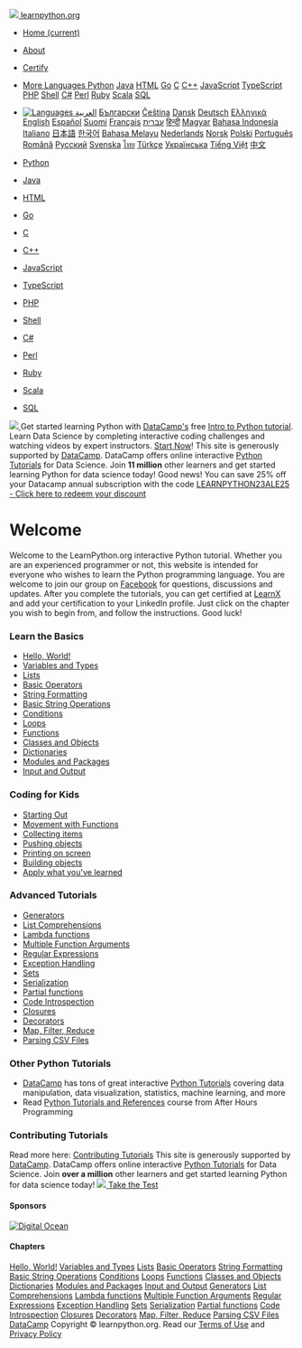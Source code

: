 [ ![](https://www.learnpython.org/static/img/favicons/learnpython.org.ico) learnpython.org ](https://www.learnpython.org/</>)
  * [Home (current)](https://www.learnpython.org/</>)
  * [About](https://www.learnpython.org/</about>)
  * [Certify](https://www.learnpython.org/<https:/www.learnx.org>)
  * [ More Languages ](https://www.learnpython.org/<#>)
[Python](https://www.learnpython.org/<https:/www.learnpython.org>) [Java](https://www.learnpython.org/<https:/www.learnjavaonline.org>) [HTML](https://www.learnpython.org/<https:/www.learn-html.org>) [Go](https://www.learnpython.org/<https:/www.learn-golang.org>) [C](https://www.learnpython.org/<https:/www.learn-c.org>) [C++](https://www.learnpython.org/<https:/www.learn-cpp.org>) [JavaScript](https://www.learnpython.org/<https:/www.learn-js.org>) [TypeScript](https://www.learnpython.org/<https:/www.learn-ts.org>) [PHP](https://www.learnpython.org/<https:/www.learn-php.org>) [Shell](https://www.learnpython.org/<https:/www.learnshell.org>) [C#](https://www.learnpython.org/<https:/www.learncs.org>) [Perl](https://www.learnpython.org/<https:/www.learn-perl.org>) [Ruby](https://www.learnpython.org/<https:/www.learnrubyonline.org>) [Scala](https://www.learnpython.org/<https:/www.learnscala.org>) [SQL](https://www.learnpython.org/<https:/www.learnsqlonline.org>)


  * [ ![Languages](https://www.learnpython.org/static/img/icon20x24px-exported-transparent.png) ](https://www.learnpython.org/<#>)
[العربية](https://www.learnpython.org/</ar/>) [Български](https://www.learnpython.org/</bg/>) [Čeština](https://www.learnpython.org/</cs/>) [Dansk](https://www.learnpython.org/</da/>) [Deutsch](https://www.learnpython.org/</de/>) [Ελληνικά](https://www.learnpython.org/</el/>) [English](https://www.learnpython.org/</en/>) [Español](https://www.learnpython.org/</es/>) [Suomi](https://www.learnpython.org/</fi/>) [Français](https://www.learnpython.org/</fr/>) [עברית](https://www.learnpython.org/</he/>) [हिन्दी](https://www.learnpython.org/</hi/>) [Magyar](https://www.learnpython.org/</hu/>) [Bahasa Indonesia](https://www.learnpython.org/</id/>) [Italiano](https://www.learnpython.org/</it/>) [日本語](https://www.learnpython.org/</ja/>) [한국어](https://www.learnpython.org/</ko/>) [Bahasa Melayu](https://www.learnpython.org/</ms/>) [Nederlands](https://www.learnpython.org/</nl/>) [Norsk](https://www.learnpython.org/</no/>) [Polski](https://www.learnpython.org/</pl/>) [Português](https://www.learnpython.org/</pt/>) [Română](https://www.learnpython.org/</ro/>) [Русский](https://www.learnpython.org/</ru/>) [Svenska](https://www.learnpython.org/</sv/>) [ไทย](https://www.learnpython.org/</th/>) [Türkçe](https://www.learnpython.org/</tr/>) [Українська](https://www.learnpython.org/</uk/>) [Tiếng Việt](https://www.learnpython.org/</vi/>) [中文](https://www.learnpython.org/</zh/>)


  * [Python](https://www.learnpython.org/<https:/www.learnpython.org>)
  * [Java](https://www.learnpython.org/<https:/www.learnjavaonline.org>)
  * [HTML](https://www.learnpython.org/<https:/www.learn-html.org>)
  * [Go](https://www.learnpython.org/<https:/www.learn-golang.org>)
  * [C](https://www.learnpython.org/<https:/www.learn-c.org>)
  * [C++](https://www.learnpython.org/<https:/www.learn-cpp.org>)
  * [JavaScript](https://www.learnpython.org/<https:/www.learn-js.org>)
  * [TypeScript](https://www.learnpython.org/<https:/www.learn-ts.org>)
  * [PHP](https://www.learnpython.org/<https:/www.learn-php.org>)
  * [Shell](https://www.learnpython.org/<https:/www.learnshell.org>)
  * [C#](https://www.learnpython.org/<https:/www.learncs.org>)
  * [Perl](https://www.learnpython.org/<https:/www.learn-perl.org>)
  * [Ruby](https://www.learnpython.org/<https:/www.learnrubyonline.org>)
  * [Scala](https://www.learnpython.org/<https:/www.learnscala.org>)
  * [SQL](https://www.learnpython.org/<https:/www.learnsqlonline.org>)


[ ![](https://www.learnpython.org/static/img/banners/cfk/cfk-billboard.png) ](https://www.learnpython.org/<https:/codingforkids.io?utm_source=learnpython&utm_medium=banner&utm_campaign=cfk-learnpython&utm_id=learnpython>)
Get started learning Python with [DataCamp's](https://www.learnpython.org/<https:/datacamp.pxf.io/c/67577/1012793/13294?sharedId=learnpython.org>) free [Intro to Python tutorial](https://www.learnpython.org/<https:/datacamp.pxf.io/c/67577/1012793/13294?sharedId=learnpython.org>). Learn Data Science by completing interactive coding challenges and watching videos by expert instructors. [Start Now](https://www.learnpython.org/<https:/datacamp.pxf.io/c/67577/1012793/13294?sharedId=learnpython.org>)!
This site is generously supported by [DataCamp](https://www.learnpython.org/<https:/datacamp.pxf.io/c/67577/1012793/13294?sharedId=learnpython.org>). DataCamp offers online interactive [Python Tutorials](https://www.learnpython.org/<https:/datacamp.pxf.io/c/67577/1012793/13294?sharedId=learnpython.org>) for Data Science. Join **11 million** other learners and get started learning Python for data science today!
Good news! You can save 25% off your Datacamp annual subscription with the code [LEARNPYTHON23ALE25 - Click here to redeem your discount](https://www.learnpython.org/<https:/datacamp.pxf.io/Y9Nz7R>)
# Welcome
Welcome to the LearnPython.org interactive Python tutorial.
Whether you are an experienced programmer or not, this website is intended for everyone who wishes to learn the Python programming language.
You are welcome to join our group on [Facebook](https://www.learnpython.org/<http:/www.facebook.com/groups/180708015327157/>) for questions, discussions and updates.
After you complete the tutorials, you can get certified at [LearnX](https://www.learnpython.org/<https:/www.learnx.org>) and add your certification to your LinkedIn profile.
Just click on the chapter you wish to begin from, and follow the instructions. Good luck!
### Learn the Basics
  * [Hello, World!](https://www.learnpython.org/</en/Hello%2C_World%21>)
  * [Variables and Types](https://www.learnpython.org/</en/Variables_and_Types>)
  * [Lists](https://www.learnpython.org/</en/Lists>)
  * [Basic Operators](https://www.learnpython.org/</en/Basic_Operators>)
  * [String Formatting](https://www.learnpython.org/</en/String_Formatting>)
  * [Basic String Operations](https://www.learnpython.org/</en/Basic_String_Operations>)
  * [Conditions](https://www.learnpython.org/</en/Conditions>)
  * [Loops](https://www.learnpython.org/</en/Loops>)
  * [Functions](https://www.learnpython.org/</en/Functions>)
  * [Classes and Objects](https://www.learnpython.org/</en/Classes_and_Objects>)
  * [Dictionaries](https://www.learnpython.org/</en/Dictionaries>)
  * [Modules and Packages](https://www.learnpython.org/</en/Modules_and_Packages>)
  * [Input and Output](https://www.learnpython.org/</en/Input_and_Output>)


### Coding for Kids
  * [Starting Out](https://www.learnpython.org/<https:/codingforkids.io/play/python/intro-level1>)
  * [Movement with Functions](https://www.learnpython.org/<https:/codingforkids.io/play/python/intro-level2>)
  * [Collecting items](https://www.learnpython.org/<https:/codingforkids.io/play/python/intro-level3>)
  * [Pushing objects](https://www.learnpython.org/<https:/codingforkids.io/play/python/intro-level4>)
  * [Printing on screen](https://www.learnpython.org/<https:/codingforkids.io/play/python/intro-level5>)
  * [Building objects](https://www.learnpython.org/<https:/codingforkids.io/play/python/intro-level6>)
  * [Apply what you've learned](https://www.learnpython.org/<https:/codingforkids.io/play/python/intro-level7>)


### Advanced Tutorials
  * [Generators](https://www.learnpython.org/</en/Generators>)
  * [List Comprehensions](https://www.learnpython.org/</en/List_Comprehensions>)
  * [Lambda functions](https://www.learnpython.org/</en/Lambda_functions>)
  * [Multiple Function Arguments](https://www.learnpython.org/</en/Multiple_Function_Arguments>)
  * [Regular Expressions](https://www.learnpython.org/</en/Regular_Expressions>)
  * [Exception Handling](https://www.learnpython.org/</en/Exception_Handling>)
  * [Sets](https://www.learnpython.org/</en/Sets>)
  * [Serialization](https://www.learnpython.org/</en/Serialization>)
  * [Partial functions](https://www.learnpython.org/</en/Partial_functions>)
  * [Code Introspection](https://www.learnpython.org/</en/Code_Introspection>)
  * [Closures](https://www.learnpython.org/</en/Closures>)
  * [Decorators](https://www.learnpython.org/</en/Decorators>)
  * [Map, Filter, Reduce](https://www.learnpython.org/</en/Map%2C_Filter%2C_Reduce>)
  * [Parsing CSV Files](https://www.learnpython.org/</en/Parsing_CSV_Files>)


### Other Python Tutorials
  * [DataCamp](https://www.learnpython.org/<https:/datacamp.pxf.io/c/67577/1012793/13294?sharedId=learnpython.org>) has tons of great interactive [Python Tutorials](https://www.learnpython.org/<https:/datacamp.pxf.io/c/67577/1012793/13294?sharedId=learnpython.org>) covering data manipulation, data visualization, statistics, machine learning, and more
  * Read [Python Tutorials and References](https://www.learnpython.org/<http:/www.afterhoursprogramming.com/index.php?article=181>) course from After Hours Programming


### Contributing Tutorials
Read more here: [Contributing Tutorials](https://www.learnpython.org/</en/Contributing_Tutorials>)
This site is generously supported by [DataCamp](https://www.learnpython.org/<https:/datacamp.pxf.io/c/67577/1012793/13294?sharedId=learnpython.org>). DataCamp offers online interactive [Python Tutorials](https://www.learnpython.org/<https:/datacamp.pxf.io/c/67577/1012793/13294?sharedId=learnpython.org>) for Data Science. Join **over a million** other learners and get started learning Python for data science today!
[ ![](https://www.learnpython.org/static/img/banners/coddy/coddy-billboard-bottom-python.png) ](https://www.learnpython.org/<https:/coddy.tech/landing/python?from=learnpython.org>)
[ Take the Test ](https://www.learnpython.org/<https:/www.learnx.org>)
#### Sponsors
[ ![Digital Ocean](https://www.learnpython.org/static/img/banners/digital-ocean.svg) ](https://www.learnpython.org/<https:/digitalocean.com/>)
#### Chapters
[Hello, World!](https://www.learnpython.org/</en/Hello%2C_World%21>)
[Variables and Types](https://www.learnpython.org/</en/Variables_and_Types>)
[Lists](https://www.learnpython.org/</en/Lists>)
[Basic Operators](https://www.learnpython.org/</en/Basic_Operators>)
[String Formatting](https://www.learnpython.org/</en/String_Formatting>)
[Basic String Operations](https://www.learnpython.org/</en/Basic_String_Operations>)
[Conditions](https://www.learnpython.org/</en/Conditions>)
[Loops](https://www.learnpython.org/</en/Loops>)
[Functions](https://www.learnpython.org/</en/Functions>)
[Classes and Objects](https://www.learnpython.org/</en/Classes_and_Objects>)
[Dictionaries](https://www.learnpython.org/</en/Dictionaries>)
[Modules and Packages](https://www.learnpython.org/</en/Modules_and_Packages>)
[Input and Output](https://www.learnpython.org/</en/Input_and_Output>)
[Generators](https://www.learnpython.org/</en/Generators>)
[List Comprehensions](https://www.learnpython.org/</en/List_Comprehensions>)
[Lambda functions](https://www.learnpython.org/</en/Lambda_functions>)
[Multiple Function Arguments](https://www.learnpython.org/</en/Multiple_Function_Arguments>)
[Regular Expressions](https://www.learnpython.org/</en/Regular_Expressions>)
[Exception Handling](https://www.learnpython.org/</en/Exception_Handling>)
[Sets](https://www.learnpython.org/</en/Sets>)
[Serialization](https://www.learnpython.org/</en/Serialization>)
[Partial functions](https://www.learnpython.org/</en/Partial_functions>)
[Code Introspection](https://www.learnpython.org/</en/Code_Introspection>)
[Closures](https://www.learnpython.org/</en/Closures>)
[Decorators](https://www.learnpython.org/</en/Decorators>)
[Map, Filter, Reduce](https://www.learnpython.org/</en/Map%2C_Filter%2C_Reduce>)
[Parsing CSV Files](https://www.learnpython.org/</en/Parsing_CSV_Files>)
[DataCamp](https://www.learnpython.org/</en/DataCamp>)
Copyright © learnpython.org. Read our [Terms of Use](https://www.learnpython.org/</tos>) and [Privacy Policy](https://www.learnpython.org/</privacy>)
